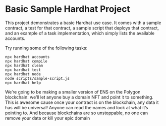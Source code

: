 # Basic Sample Hardhat Project

This project demonstrates a basic Hardhat use case. It comes with a sample contract, a test for that contract, a sample script that deploys that contract, and an example of a task implementation, which simply lists the available accounts.

Try running some of the following tasks:

```shell
npx hardhat accounts
npx hardhat compile
npx hardhat clean
npx hardhat test
npx hardhat node
node scripts/sample-script.js
npx hardhat help
```
We’re going to be making a smaller version of ENS on the Polygon blockchain: we’ll let anyone buy a domain NFT and point it to something. This is awesome cause once your contract is on the blockchain, any data it has will be universal! Anyone can read the names and look at what it’s pointing to. And because blockchains are so unstoppable, no one can remove your data or kill your epic domain